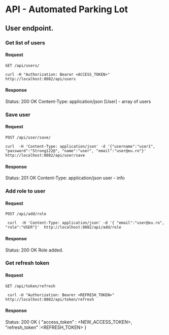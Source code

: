 # API - Automated Parking Lot

## User endpoint.

###   Get list of users
####  Request
`GET /api/users/`
```
curl -H "Authorization: Bearer <ACCESS_TOKEN>" http://localhost:8082/api/users
```
####  Response
Status: 200 OK
Content-Type: application/json
[User] - array of users

###   Save user
####  Request
`POST /api/user/save/`
```
curl  -H 'Content-Type: application/json' -d '{"username":"user1", "password":"Strong122@", "name":"user", "email":"user@eu.ro"}'  http://localhost:8082/api/user/save
```
####  Response
Status: 201 OK
Content-Type: application/json
user - info


###   Add role to user
####  Request
`POST /api/add/role`
```
 curl  -H 'Content-Type: application/json' -d '{ "email":"user@eu.ro", "role":"USER"}'  http://localhost:8082/api/add/role
```

####  Response
Status: 200 OK
Role added.

### Get refresh token
####  Request
`GET /api/token/refresh`
````
 curl -H "Authorization: Bearer <REFRESH_TOKEN>" http://localhost:8082/api/token/refresh
````

####  Response
Status: 200 OK
{
	"access_token" : <NEW_ACCESS_TOKEN>,
	"refresh_token" :<REFRESH_TOKEN>
}
